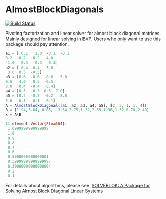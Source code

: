 # AlmostBlockDiagonals

[![Build Status](https://github.com/ErikQQY/AlmostBlockDiagonals.jl/actions/workflows/CI.yml/badge.svg?branch=master)](https://github.com/ErikQQY/AlmostBlockDiagonals.jl/actions/workflows/CI.yml?query=branch%3Amaster)

Pivoting factorization and linear solver for almost block diagonal matrices. Mainly designed for linear solving in BVP. Users who only want to use this package should pay attention.

```julia
a1 = [ 0.1   2.0  -0.1  -0.1
0.2  -0.2  -0.2   4.0
-1.0   0.3  -0.3   0.3]
a2 = [-0.4  0.4  -5.0
 3.0  0.5  -0.5]
a3 = [0.6  -0.6  -0.6   5.0
0.5   4.0   0.5  -0.5
3.0   0.4  -0.4   0.4]
a4 = [0.3  -0.3  0.3  7.0]
a5 = [0.2  -0.2  -0.2   8.0
6.0   0.1  -0.1  -0.1]
A = AlmostBlockDiagonal([a1, a2, a3, a4, a5], [2, 3, 1, 1, 4])
B = [1.94,3.04,-0.83, -3.54,2.75,1.32,2.35,1.96,1.52,0.78,2.40]
x = A\B
```
```julia
11-element Vector{Float64}:
 1.0999999999999999
 1.0
 0.9
 0.8
 0.7
 0.6
 0.5000000000000001
 0.39999999999999997
 0.30000000000000004
 0.2
 0.1
```

For details about algorithms, please see:
[SOLVEBLOK: A Package for Solving Almost Block Diagonal Linear Systems](https://dl.acm.org/doi/pdf/10.1145/355873.355880)